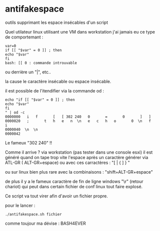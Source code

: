 # antifakespace
outils supprimant les espace insécables d'un script

Quel utilateur linux utilisant une VM dans workstation j'ai jamais eu ce type de comportemant : 

```
var=0
if [[ "$var" = 0 ]] ; then
echo "$var"
fi
bash: [[ 0 : commande introuvable
```
ou derrière un "|", etc..

la cause le caractère insécable ou espace insécable.

il est possible de l'itendifier via la commande od : 

```
echo "if [[ "$var" = 0 ]] ; then
echo "$var"
fi
" | od -c
0000000   i   f       [   [ 302 240   0       =       0       ]   ]    
0000020   ;       t   h   e   n  \n   e   c   h   o       0  \n   f   i
0000040  \n  \n
0000042
```
Le fameux "302 240" !!

Comme il arrive ? via workstation (pas tester dans une console esxi) il est généré quand on tape trop vite l'espace après un caractère générer via ATL-GR ( ALT-GR+espace) ou avec ces carractères :
"[ | { ] } \"
 
ou sur linux bien plus rare avec la combinaisons : "shift+ALT-GR+espace"

de plus il y a le fameux caractère de fin de ligne windows "\r" (retour chariot) qui peut dans certain fichier de conf linux tout faire explosé.

Ce script va tout virer afin d'avoir un fichier propre.

pour le lancer : 

```
./antifakespace.sh fichier
```

comme toujour ma dévise : 
BASH4EVER

